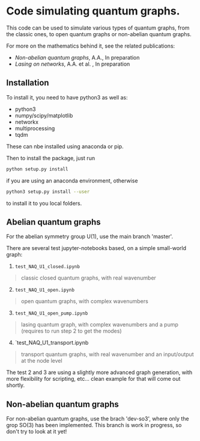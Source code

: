 Code simulating quantum graphs. 
================================

This code can be used to simulate various types of quantum graphs, from the classic ones, to open quantum graphs or non-abelian quantum graphs. 

For more on the mathematics behind it, see the related publications: 
 - _Non-abelian quantum graphs_, A.A., In preparation
 - _Lasing on networks_, A.A. et al. , In preparation

## Installation

To install it, you need to have python3 as well as:
- python3
- numpy/scipy/matplotlib
- networkx
- multiprocessing
- tqdm

These can nbe installed using anaconda or pip. 

Then to install the package, just run
```bash
python setup.py install
```

if you are using an anaconda environment, otherwise
```bash
python3 setup.py install --user
```

to install it to you local folders.


## Abelian quantum graphs

For the abelian symmetry group U(1), use the main branch 'master'.


There are several test jupyter-notebooks based, on a simple small-world graph:

 1. `test_NAQ_U1_closed.ipynb`
  > classic closed quantum graphs, with real wavenumber
 2. `test_NAQ_U1_open.ipynb`
  > open quantum graphs, with complex wavenumbers
 3. `test_NAQ_U1_open_pump.ipynb` 
  > lasing quantum graph, with complex wavenumbers and a pump (requires to run step 2 to get the modes)
 4. `test_NAQ_U1_transport.ipynb
  > transport quantum graphs, with real wavenumber and an input/output at the node level
  
The test 2 and 3 are using a slightly more advanced graph generation, with more flexibility for scripting, etc... clean example for that will come out shortly. 
  
## Non-abelian quantum graphs

For non-abelian quantum graphs, use the brach 'dev-so3', where only the grop SO(3) has been implemented. 
This branch is work in progress, so don't try to look at it yet!



